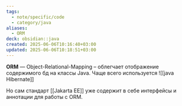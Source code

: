 ```yaml
---
tags:
  - note/specific/code
  - category/java
aliases:
  - ORM
deck: obsidian::java
created: 2025-06-06T10:16:40+03:00
updated: 2025-06-06T10:18:51+03:00
---
```


**ORM**
—
Object-Relational-Mapping – облегчает отображение содержимого бд на классы Java. Чаще всего используется
![[java Hibernate]]

Но сам стандарт [[Jakarta EE]] уже содержит в себе интерфейсы и аннотации для работы с ORM.
